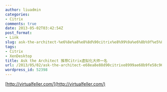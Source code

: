 ```yaml
---
author: liuadmin
categories:
- Citrix
comments: true
date: 2013-05-02T03:42:54Z
post_format:
- Link
slug: ask-the-architect-%e6%8e%a8%e8%8d%90citrix%e8%99%9a%e6%8b%9f%e5%8c%96%e5%a4%a7%e5%b8%88%e4%b8%80%e5%90%8d
tags:
- Citrix
- XenDesktop
title: Ask the Architect 推荐Citrix虚拟化大师一名
url: /2013/05/02/ask-the-architect-e68ea8e88d90citrixe8999ae68b9fe58c96e5a4a7e5b888e4b880e5908d/
wordpress_id: 52398
---
```


[http://virtualfeller.com/](http://virtualfeller.com/)
